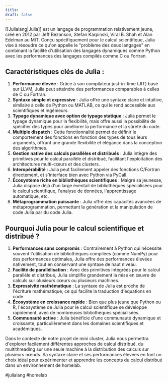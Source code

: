 ```yaml
---
title: 
draft: false
---
```


[[Julialang|Julia]] est un langage de programmation relativement jeune, créé en 2012 par Jeff Bezanson, Stefan Karpinski, Viral B. Shah et Alan Edelman au MIT. Conçu spécifiquement pour le calcul scientifique, Julia vise à résoudre ce qu'on appelle le "problème des deux langages" en combinant la facilité d'utilisation des langages dynamiques comme Python avec les performances des langages compilés comme C ou Fortran.

## Caractéristiques clés de Julia :

1. **Performance élevée** : Grâce à son compilateur just-in-time (JIT) basé sur LLVM, Julia peut atteindre des performances comparables à celles de C ou Fortran.
2. **Syntaxe simple et expressive** : Julia offre une syntaxe claire et intuitive, similaire à celle de Python ou MATLAB, ce qui le rend accessible aux scientifiques et ingénieurs.
3. **Typage dynamique avec option de typage statique** : Julia permet le typage dynamique pour la flexibilité, mais offre aussi la possibilité de spécifier des types pour améliorer la performance et la sûreté du code.
4. **Multiple dispatch** : Cette fonctionnalité permet de définir le comportement des fonctions en fonction des types de tous leurs arguments, offrant une grande flexibilité et élégance dans la conception des algorithmes.
5. **Gestion native des calculs parallèles et distribués** : Julia intègre des primitives pour le calcul parallèle et distribué, facilitant l'exploitation des architectures multi-cœurs et des clusters.
6. **Interopérabilité** : Julia peut facilement appeler des fonctions C/Fortran directement, et s'interface bien avec Python via PyCall.
7. **Écosystème riche en bibliothèques scientifiques** : Malgré sa jeunesse, Julia dispose déjà d'un large éventail de bibliothèques spécialisées pour le calcul scientifique, l'analyse de données, l'apprentissage automatique, etc.
8. **Métaprogrammation puissante** : Julia offre des capacités avancées de métaprogrammation, permettant la génération et la manipulation de code Julia par du code Julia.

## Pourquoi Julia pour le calcul scientifique et distribué ?

1. **Performances sans compromis** : Contrairement à Python qui nécessite souvent l'utilisation de bibliothèques compilées (comme NumPy) pour des performances optimales, Julia offre des performances élevées nativement, tout en conservant une syntaxe de haut niveau.
2. **Facilité de parallélisation** : Avec des primitives intégrées pour le calcul parallèle et distribué, Julia simplifie grandement la mise en œuvre de calculs sur plusieurs cœurs ou plusieurs machines.
3. **Expressivité mathématique** : La syntaxe de Julia est proche de l'écriture mathématique, ce qui facilite la traduction d'équations en code.
4. **Écosystème en croissance rapide** : Bien que plus jeune que Python ou R, l'écosystème de Julia pour le calcul scientifique se développe rapidement, avec de nombreuses bibliothèques spécialisées.
5. **Communauté active** : Julia bénéficie d'une communauté dynamique et croissante, particulièrement dans les domaines scientifiques et académiques.

Dans le contexte de notre projet de mini cluster, Julia nous permettra d'explorer facilement différentes approches de calcul distribué, du multithreading sur une seule machine à la distribution des calculs sur plusieurs nœuds. Sa syntaxe claire et ses performances élevées en font un choix idéal pour expérimenter et apprendre les concepts du calcul distribué dans un environnement de homelab.


#julialang #homelab 